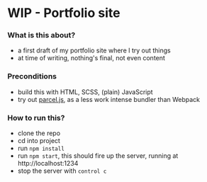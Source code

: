 # WIP - Portfolio site

### What is this about?

- a first draft of my portfolio site where I try out things
- at time of writing, nothing's final, not even content

### Preconditions

- build this with HTML, SCSS, (plain) JavaScript
- try out [parcel.js](https://parceljs.org/getting_started.html), as a less work intense bundler than Webpack

### How to run this?

- clone the repo
- cd into project
- run `npm install`
- run `npm start`, this should fire up the server, running at http://localhost:1234
- stop the server with `control c`
